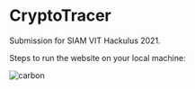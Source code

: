# CryptoTracer
Submission for SIAM VIT Hackulus 2021.

Steps to run the website on your local machine:

![carbon](https://user-images.githubusercontent.com/50396375/114262600-8a8a6280-99fe-11eb-86d5-cc1242e3df23.png)

